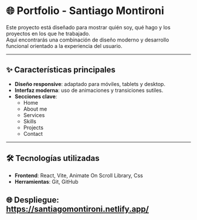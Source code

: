 # 🌐 Portfolio - Santiago Montironi

Este proyecto está diseñado para mostrar quién soy, qué hago y los proyectos en los que he trabajado.  
Aquí encontrarás una combinación de diseño moderno y desarrollo funcional orientado a la experiencia del usuario.  

---

## ✨ Características principales
- **Diseño responsive**: adaptado para móviles, tablets y desktop.  
- **Interfaz moderna**: uso de animaciones y transiciones sutiles.  
- **Secciones clave**:
  - Home 
  - About me  
  - Services  
  - Skills  
  - Projects
  - Contact

---

## 🛠️ Tecnologías utilizadas
- **Frontend**: React, Vite, Animate On Scroll Library, Css 
- **Herramientas**: Git, GitHub

## 🌐 Despliegue: https://santiagomontironi.netlify.app/
